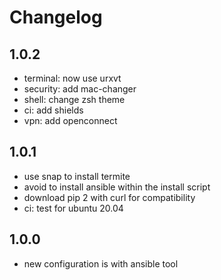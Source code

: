 # Changelog

## 1.0.2

- terminal: now use urxvt
- security: add mac-changer
- shell: change zsh theme
- ci: add shields
- vpn: add openconnect

## 1.0.1

- use snap to install termite
- avoid to install ansible within the install script
- download pip 2 with curl for compatibility
- ci: test for ubuntu 20.04

## 1.0.0

- new configuration is with ansible tool
